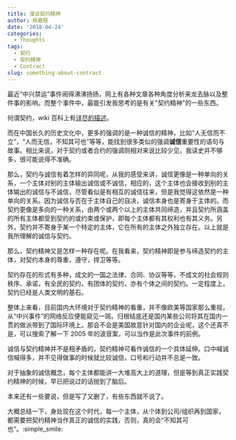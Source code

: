 ```yaml
---
title: 漫谈契约精神
author: 杨嘉程
date: '2018-04-24'
categories:
  - Thoughts
tags:
  - 契约
  - 契约精神
  - Contract
slug: something-about-contract
---
```


最近“中兴禁运”事件闹得沸沸扬扬，网上有各种文章各种角度分析来龙去脉以及整件事的影响。而整个事件中，最能引发我思考的是有关"契约精神"的一些东西。

何谓契约，wiki 百科上有[详尽的描述](https://en.wikipedia.org/wiki/Contract)。

而在中国长久的历史文化中，更多的强调的是一种诚信的精神，比如“人无信而不立”，“人而无信，不知其可也”等等，能找到很多类似的强调**诚信**重要性的语句与故事。相比来说，对于契约或者合约的强调则相对来说比较少见，我读史并不够多，很可能说得不准确。

那么，契约与诚信有着怎样的异同呢，从我的感受来讲，诚信更像是一种单向的关系，一个主体对别的主体输出诚信或不诚信，相应的，这个主体也会接收到别的主体输出的诚信与不诚信，尽管看似是有相互的诚信往来，但是我觉得这依然是一种单向的关系。因为诚信与否在于主体自己的自决，诚信本身也是寄身于主体的。而契约更像是多向的一种关系，由两个或两个以上的主体共同缔造，并且契约所涵盖的所有主体都受到契约的或约束或保护，即每个主体都有其权利也有其义务。另外，契约并不寄身于某一个特定的主体，它在所有的主体之外独立存在。以上就是我所理解的诚信与契约。

那么，契约精神又是怎样一种存在呢。在我看来，契约精神即是参与缔造契约的主体，对契约本身的尊重，遵守，捍卫等等。

契约存在的形式有多种，成文的一国之法律、合同、协议等等，不成文的社会规则秩序、承诺，有全民的契约，有团体的契约，亦有个体之间的契约。一定程度上，契约已经是人类文明的基石。

整体上来看，目前国内大环境对于契约精神的看重，并不像欧美等国家那么重视，从“中兴事件”的网络反应便能窥见一斑。归根结底还是国内某些公司将其在国内一贯的做派带到了国际环境上。那会不会是美国故意针对国内的企业呢，这个还真不是，可以搜索了解一下 2005 年的波音案，可以当作是此次事件的前例。

诚信与契约精神并不是相矛盾的，契约精神可看作诚信的一个具体延伸。口中喊诚信喊得多，并不见得做事的时候就比较诚信，口号和行动并不总是一致。

对于抽象的诚信概念，每个主体都能讲一大堆高大上的道理，但是等到真正实践契约精神的时候，早已把说过的话抛到了脑后。

本来还有一些要说，但是写了又删了，有些东西就不说了。

大概总结一下，身处现在这个时代，每一个主体，从个体到公司/组织再到国家，都需要把契约精神当作真正的诚信的实践，否则，真的会“不知其可也”。:simple_smile: